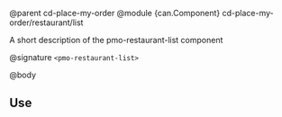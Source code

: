 @parent cd-place-my-order
@module {can.Component} cd-place-my-order/restaurant/list <pmo-restaurant-list>

A short description of the pmo-restaurant-list component

@signature `<pmo-restaurant-list>`

@body

## Use

